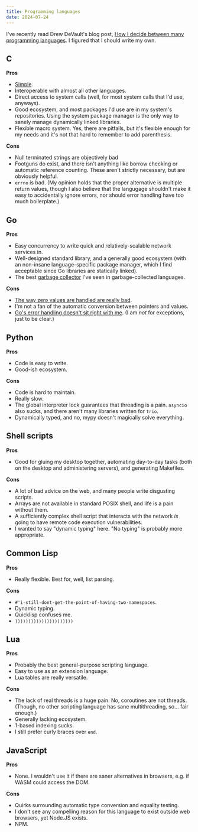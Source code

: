 ```yaml
---
title: Programming languages
date: 2024-07-24
---
```


<style>
span.pros {
	font-weight: bold;
}
span.cons {
	font-weight: bold;
}
</style>

I've recently read Drew DeVault's blog post, [How I decide between many
programming
languages](https://drewdevault.com/2019/09/08/Enough-to-decide.html). I
figured that I should write my own.

## C

<span class="pros">Pros</span>

-   [Simple](https://drewdevault.com/2017/01/30/Lessons-to-learn-from-C.html).
-   Interoperable with almost all other languages.
-   Direct access to system calls (well, for most system calls that I'd
    use, anyways).
-   Good ecosystem, and most packages I'd use are in my system's
    repositories. Using the system package manager is the only way to
    sanely manage dynamically linked libraries.
-   Flexible macro system. Yes, there are pitfalls, but it's flexible
    enough for my needs and it's not that hard to remember to add
    parenthesis.

<span class="cons">Cons</span>

-   Null terminated strings are objectively bad
-   Footguns do exist, and there isn't anything like borrow checking or
    automatic reference counting. These aren't strictly necessary, but
    are obviously helpful.
-   `errno` is bad. (My opinion holds that the proper alternative is
    multiple return values, though I also believe that the langugage
    shouldn't make it easy to accidentally ignore errors, nor should
    error handling have too much boilerplate.)

## Go

<span class="pros">Pros</span>

-   Easy concurrency to write quick and relatively-scalable network
    services in.
-   Well-designed standard library, and a generally good ecosystem (with
    an non-insane language-specific package manager, which I find
    acceptable since Go libraries are statically linked).
-   The best [garbage collector](https://go.dev/blog/ismmkeynote) I've
    seen in garbage-collected languages.

<span class="cons">Cons</span>

-   [The way zero values are handled are really
    bad](https://fasterthanli.me/articles/lies-we-tell-ourselves-to-keep-using-golang#all-or-nothing-so-let-s-do-nothing).
-   I'm not a fan of the automatic conversion between pointers and
    values.
-   [Go's error handling doesn't sit right with
    me](https://drewdevault.com/2014/06/07/Why-Go-error-handling-doesnt-sit-right-with-me.html).
    (I am *not* for exceptions, just to be clear.)

## Python

<span class="pros">Pros</span>

-   Code is easy to write.
-   Good-ish ecosystem.

<span class="cons">Cons</span>

-   Code is hard to maintain.
-   Really slow.
-   The global interpreter lock guarantees that threading is a pain.
    `asyncio` also sucks, and there aren't many libraries written for
    `trio`.
-   Dynamically typed, and no, mypy doesn't magically solve everything.

## Shell scripts

<span class="pros">Pros</span>

-   Good for gluing my desktop together, automating day-to-day tasks
    (both on the desktop and administering servers), and generating
    Makefiles.

<span class="cons">Cons</span>

-   A lot of bad advice on the web, and many people write disgusting
    scripts.
-   Arrays are not available in standard POSIX shell, and life is a pain
    without them.
-   A sufficiently complex shell script that interacts with the network
    *is* going to have remote code execution vulnerabilities.
-   I wanted to say "dynamic typing" here. "No typing" is probably more
    appropriate.

## Common Lisp

<span class="pros">Pros</span>

-   Really flexible. Best for, well, list parsing.

<span class="cons">Cons</span>

-   `#'i-still-dont-get-the-point-of-having-two-namespaces`.
-   Dynamic typing.
-   Quicklisp confuses me.
-   `))))))))))))))))))))))`

## Lua

<span class="pros">Pros</span>

-   Probably the best general-purpose scripting language.
-   Easy to use as an extension language.
-   Lua tables are really versatile.

<span class="cons">Cons</span>

-   The lack of real threads is a huge pain. No, coroutines are not
    threads. (Though, no other scripting language has sane
    multithreading, so... fair enough.)
-   Generally lacking ecosystem.
-   1-based indexing sucks.
-   I still prefer curly braces over `end`.

## JavaScript

<span class="pros">Pros</span>

-   None. I wouldn't use it if there are saner alternatives in browsers,
    e.g. if WASM could access the DOM.

<span class="cons">Cons</span>

-   Quirks surrounding automatic type conversion and equality testing.
-   I don't see any compelling reason for this language to exist outside
    web browsers, yet Node.JS exists.
-   NPM.
